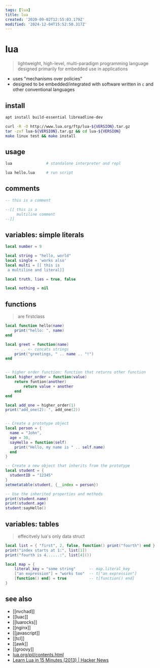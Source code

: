 ```yaml
---
tags: [lua]
title: lua
created: '2020-09-02T12:55:03.179Z'
modified: '2024-12-04T15:52:50.317Z'
---
```


# lua

> lightweight, high-level, multi-paradigm programming language designed primarily for embedded use in applications

- uses "mechanisms over policies"
- designed to be embedded/integrated with software written in `c` and other conventional languages

## install

```sh
apt install build-essential libreadline-dev

curl -R -O http://www.lua.org/ftp/lua-${VERSION}.tar.gz
tar -zxf lua-${VERSION}.tar.gz && cd lua-${VERSION}
make linux test && make install
```

## usage

```sh
lua               # standalone interpreter and repl

lua hello.lua     # run script
```

## comments

```lua
-- this is a comment

--[[ this is a
     multiline comment
--]]
```

## variables: simple literals

```lua
local number = 9

local string = "hello, world"
local single = 'works also'
local multi = [[ this is
 a multiline and literal]]

local truth, lies = true, false

local nothing = nil
```


## functions

> are firstclass

```lua
local function hello(name)
    print("hello: ", name)
end

local greet = function(name)
    -- .. <- concats strings
    print("greetings, " .. name .. "!")
end


-- higher order function: function that returns other function
local higher_order = function(value)
    return funtion(another)
        return value + another
    end
end

local add_one = higher_order(1)
print("add_one(2): ", add_one(2))


-- Create a prototype object
local person = {
  name = "John",
  age = 30,
  sayHello = function(self)
    print("Hello, my name is " .. self.name)
  end
}

-- Create a new object that inherits from the prototype
local student = {
  studentID = "12345"
}
setmetatable(student, {__index = person})

-- Use the inherited properties and methods
print(student.name)
print(student.age)
student:sayHello()
```


## variables: tables

> effecitvely lua's only data struct

```lua
local list = { "first", 2, false, function() print("fourth") end }
print("index starts at 1:", list[1])
print("fourth is 4......:", list[4]())

local map = {
    literal_key = "some string"      -- map.literal_key
    ["an expression"] = "works too"  -- t["an expression"]
    [function() end] = true          -- t[function() end]
}
```

## see also

- [[nvchad]]
- [[luac]]
- [[luarocks]]
- [[nginx]]
- [[javascript]]
- [[tcl]]
- [[awk]]
- [[groovy]]
- [lua.org/pil/contents.html](https://www.lua.org/pil/contents.html)
- [Learn Lua in 15 Minutes (2013) | Hacker News](https://news.ycombinator.com/item?id=23694667)
